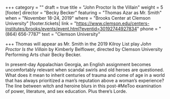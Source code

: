 +++
category = ""
draft = true
title = "John Proctor Is the Villain"
weight = 5
[footer]
director = "Becky Becker"
featuring = "Thomas Azar as Mr. Smith"
when = "November 18-24, 2019"
where = "Brooks Center at Clemson University"
[footer.tickets]
link = "https://www.clemson.edu/centers-institutes/brooks/events/event.html?eventid=30192744927834"
phone = "(864) 656-7787"
text = "Clemson University"

+++
Thomas will appear as Mr. Smith in the 2019 Kilroy List play _John Proctor Is the Villain_ by Kimberly Belflower, directed by Clemson University Performing Arts chair Becky Becker.

In present-day Appalachian Georgia, an English assignment becomes uncomfortably relevant when scandal swirls and old heroes are questioned. What does it mean to inherit centuries of trauma and come of age in a world that has always prioritized a man’s reputation above a woman’s experience? The line between witch and heroine blurs in this post-#MeToo examination of power, literature, and sex education. Plus there’s Lorde.